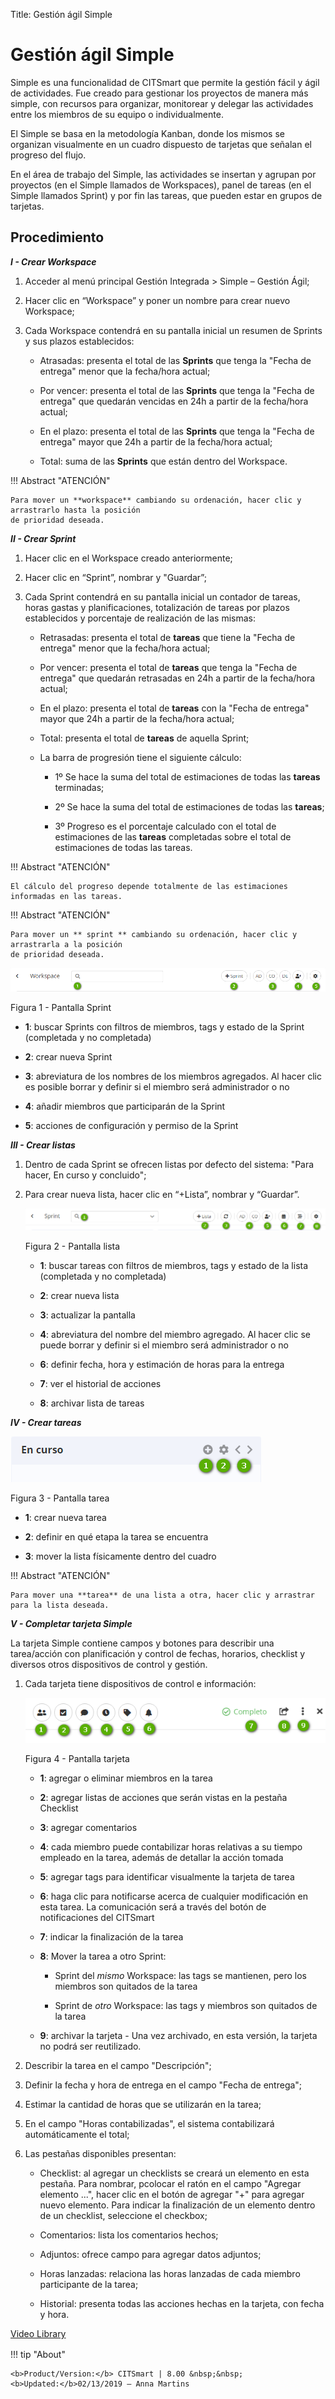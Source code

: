 Title: Gestión ágil Simple

# Gestión ágil Simple


Simple es una funcionalidad de CITSmart que permite la gestión fácil
y ágil de actividades. Fue creado para gestionar los proyectos de manera
más simple, con recursos para organizar, monitorear y delegar las actividades
entre los miembros de su equipo o individualmente.

El Simple se basa en la metodología Kanban, donde los mismos se organizan
visualmente en un cuadro dispuesto de tarjetas que señalan el progreso del flujo.

En el área de trabajo del Simple, las actividades se insertan y agrupan por
proyectos (en el Simple llamados de Workspaces), panel de tareas (en el Simple
llamados Sprint) y por fin las tareas, que pueden estar en grupos de tarjetas.

Procedimiento
------------

***I - Crear Workspace***

1.  Acceder al menú principal Gestión Integrada \>
    Simple – Gestión Ágil;

2.  Hacer clic en “Workspace” y poner un nombre para crear nuevo Workspace;

3.  Cada Workspace contendrá en su pantalla inicial un resumen de Sprints y sus plazos establecidos:

    -   Atrasadas: presenta el total de las **Sprints** que tenga la "Fecha de entrega" menor que la fecha/hora actual;

    -   Por vencer: presenta el total de las **Sprints** que tenga la "Fecha de entrega" que quedarán vencidas en 24h a partir de la fecha/hora actual;

    -   En el plazo: presenta el total de las **Sprints** que tenga la "Fecha de entrega" mayor que 24h a partir de la fecha/hora actual;

    -   Total: suma de las **Sprints** que están dentro del Workspace.
    
!!! Abstract "ATENCIÓN"

    Para mover un **workspace** cambiando su ordenación, hacer clic y arrastrarlo hasta la posición 
    de prioridad deseada.


***II - Crear Sprint***

1.  Hacer clic en el Workspace creado anteriormente;

2.  Hacer clic en “Sprint”, nombrar y "Guardar”;

3.  Cada Sprint contendrá en su pantalla inicial un contador de tareas, horas gastas y planificaciones, totalización de tareas por plazos establecidos y porcentaje de realización de las mismas:

    -   Retrasadas: presenta el total de **tareas** que tiene la "Fecha de entrega" menor que la fecha/hora actual;

    -   Por vencer: presenta el total de **tareas** que tenga la "Fecha de entrega" que quedarán retrasadas en 24h a partir de la               fecha/hora actual;

    -   En el plazo: presenta el total de **tareas** con la "Fecha de entrega" mayor que
        24h a partir de la fecha/hora actual;

    -   Total: presenta el total de **tareas** de aquella Sprint;

    -   La barra de progresión tiene el siguiente cálculo:

        -   1º Se hace la suma del total de estimaciones de todas las **tareas** terminadas;

        -   2º Se hace la suma del total de estimaciones de todas las **tareas**;

        -   3º Progreso es el porcentaje calculado con el total de estimaciones de las **tareas** completadas sobre el total de                     estimaciones de todas las tareas.

!!! Abstract "ATENCIÓN"

    El cálculo del progreso depende totalmente de las estimaciones informadas en las tareas.
    
    
!!! Abstract "ATENCIÓN"    

    Para mover un ** sprint ** cambiando su ordenación, hacer clic y arrastrarla a la posición 
    de prioridad deseada.


![pantalla sprint](images/figure-1-simple.png)
    
Figura 1 - Pantalla Sprint


   -   **1**: buscar Sprints con filtros de miembros, tags y estado de la Sprint (completada y no completada)

   -   **2**: crear nueva Sprint

   -   **3**: abreviatura de los nombres de los miembros agregados. Al hacer clic es posible borrar y definir si el miembro será administrador o no

   -   **4**: añadir miembros que participarán de la Sprint

   -   **5**: acciones de configuración y permiso de la Sprint


***III - Crear listas***

1.  Dentro de cada Sprint se ofrecen listas por defecto del sistema: "Para hacer, En curso y concluido";

2.  Para crear nueva lista, hacer clic en “+Lista”, nombrar y “Guardar”.

    ![pantalla lista](images/figure-2-simple.png)
    
    Figura 2 - Pantalla lista


    -   **1**: buscar tareas con filtros de miembros, tags y estado de la lista (completada y no completada)

    -   **2**: crear nueva lista

    -   **3**: actualizar la pantalla

    -   **4**: abreviatura del nombre del miembro agregado. Al hacer clic se puede borrar y definir si el miembro será administrador o no

    -   **6**: definir fecha, hora y estimación de horas para la entrega

    -   **7**: ver el historial de acciones

    -   **8**: archivar lista de tareas

***IV - Crear tareas***

   ![pantalla tarea](images/figure-3-simple.png)
    
   Figura 3 - Pantalla tarea


   -   **1**: crear nueva tarea

   -   **2**: definir en qué etapa la tarea se encuentra

   -   **3**: mover la lista físicamente dentro del cuadro

!!! Abstract "ATENCIÓN"

    Para mover una **tarea** de una lista a otra, hacer clic y arrastrar para la lista deseada.

***V - Completar tarjeta Simple***

La tarjeta Simple contiene campos y botones para describir una tarea/acción con
planificación y control de fechas, horarios, checklist y diversos otros
dispositivos de control y gestión.

1.  Cada tarjeta tiene dispositivos de control e información:

     ![pantalla tarjeta](images/figure-4-simple.png)
    
      Figura 4 - Pantalla tarjeta


    -   **1**: agregar o eliminar miembros en la tarea

    -   **2**: agregar listas de acciones que serán vistas en la pestaña Checklist

    -   **3**: agregar comentarios

    -   **4**: cada miembro puede contabilizar horas relativas a su tiempo empleado en la tarea, además de detallar la acción tomada

    -   **5**: agregar tags para identificar visualmente la tarjeta de tarea

    -   **6**: haga clic para notificarse acerca de cualquier modificación en esta tarea. La
    comunicación será a través del botón de notificaciones del CITSmart

    -   **7**: indicar la finalización de la tarea

    -   **8**: Mover la tarea a otro Sprint:

        -   Sprint del *mismo* Workspace: las tags se mantienen, pero los miembros son quitados
            de la tarea

        -   Sprint de *otro* Workspace: las tags y miembros son quitados de la tarea

    -   **9**: archivar la tarjeta - Una vez archivado, en esta versión, la tarjeta no podrá ser reutilizado.

1.  Describir la tarea en el campo "Descripción";

2.  Definir la fecha y hora de entrega en el campo "Fecha de entrega";

3.  Estimar la cantidad de horas que se utilizarán en la tarea;

4.  En el campo "Horas contabilizadas", el sistema contabilizará automáticamente el total;

5.  Las pestañas disponibles presentan:

    -   Checklist: al agregar un checklists se creará un elemento en esta pestaña. Para nombrar, pcolocar el ratón en el campo "Agregar elemento ...", hacer clic en el botón de agregar "+" para agregar nuevo elemento. Para indicar la finalización de un elemento dentro de un checklist, seleccione el checkbox;

    -   Comentarios: lista los comentarios hechos;

    -   Adjuntos: ofrece campo para agregar datos adjuntos;

    -   Horas lanzadas: relaciona las horas lanzadas de cada miembro participante de la
    tarea;

    -   Historial: presenta todas las acciones hechas en la tarjeta, con fecha y hora.


<i class='fa fa-youtube-play  fa-2x' style='color:#97ce17;vertical-align: middle;'> </i> [Video Library](https://www.youtube.com/watch?v=ZpBJQymV9wU)

!!! tip "About"

    <b>Product/Version:</b> CITSmart | 8.00 &nbsp;&nbsp;
    <b>Updated:</b>02/13/2019 – Anna Martins
